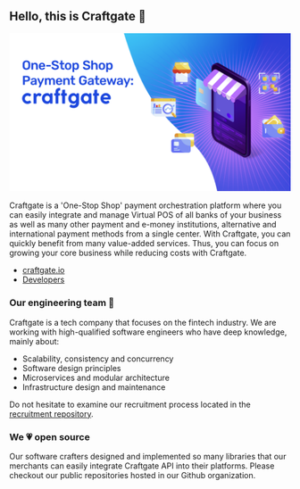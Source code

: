 ## Hello, this is Craftgate 👋

![Craftgate banner](https://github.com/craftgate/.github/blob/master/banner.png?raw=true)

Craftgate is a 'One-Stop Shop' payment orchestration platform where you can easily integrate and manage Virtual POS of all banks of your business as well as many other payment and e-money institutions, alternative and international payment methods from a single center. With Craftgate, you can quickly benefit from many value-added services. Thus, you can focus on growing your core business while reducing costs with Craftgate.

- [craftgate.io](https://craftgate.io/en/)
- [Developers](https://craftgate.io/en/developer/)

### Our engineering team 🙌

Craftgate is a tech company that focuses on the fintech industry. We are working with high-qualified software engineers who have deep knowledge, mainly about: 

- Scalability, consistency and concurrency
- Software design principles
- Microservices and modular architecture
- Infrastructure design and maintenance

Do not hesitate to examine our recruitment process located in the [recruitment repository](https://github.com/craftgate/recruitment).

### We 💗 open source

Our software crafters designed and implemented so many libraries that our merchants can easily integrate Craftgate API into their platforms. Please checkout our public repositories hosted in our Github organization.
